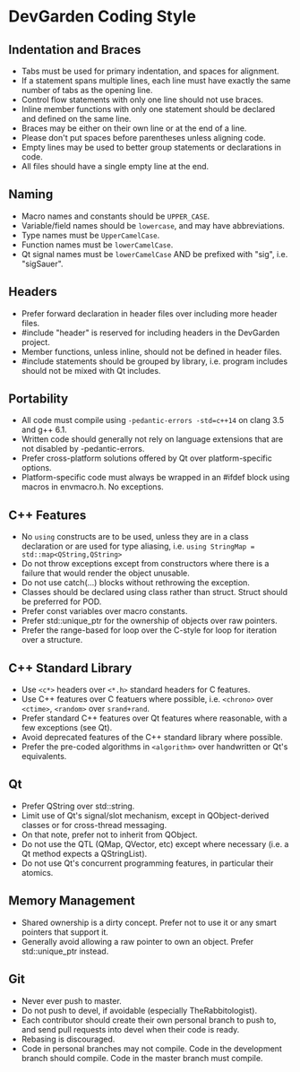 # DevGarden Coding Style

## Indentation and Braces
* Tabs must be used for primary indentation, and spaces for alignment.
* If a statement spans multiple lines, each line must have exactly the same number of tabs as the opening line.
* Control flow statements with only one line should not use braces.
* Inline member functions with only one statement should be declared and defined on the same line.
* Braces may be either on their own line or at the end of a line.
* Please don't put spaces before parentheses unless aligning code.
* Empty lines may be used to better group statements or declarations in code.
* All files should have a single empty line at the end.

## Naming
* Macro names and constants should be `UPPER_CASE`.
* Variable/field names should be `lowercase`, and may have abbreviations.
* Type names must be `UpperCamelCase`.
* Function names must be `lowerCamelCase`.
* Qt signal names must be `lowerCamelCase` AND be prefixed with "sig", i.e. "sigSauer".

## Headers
* Prefer forward declaration in header files over including more header files.
* #include "header" is reserved for including headers in the DevGarden project.
* Member functions, unless inline, should not be defined in header files.
* #include statements should be grouped by library, i.e. program includes should not be mixed with Qt includes.

## Portability
* All code must compile using `-pedantic-errors -std=c++14` on clang 3.5 and g++ 6.1.
* Written code should generally not rely on language extensions that are not disabled by -pedantic-errors.
* Prefer cross-platform solutions offered by Qt over platform-specific options.
* Platform-specific code must always be wrapped in an #ifdef block using macros in envmacro.h. No exceptions.

## C++ Features
* No `using` constructs are to be used, unless they are in a class declaration or are used for type aliasing, i.e. `using StringMap = std::map<QString,QString>`
* Do not throw exceptions except from constructors where there is a failure that would render the object unusable.
* Do not use catch(...) blocks without rethrowing the exception.
* Classes should be declared using class rather than struct. Struct should be preferred for POD.
* Prefer const variables over macro constants.
* Prefer std::unique_ptr for the ownership of objects over raw pointers.
* Prefer the range-based for loop over the C-style for loop for iteration over a structure.

## C++ Standard Library
* Use `<c*>` headers over `<*.h>` standard headers for C features.
* Use C++ features over C featuers where possible, i.e. `<chrono>` over `<ctime>`, `<random>` over `srand+rand`.
* Prefer standard C++ features over Qt features where reasonable, with a few exceptions (see Qt).
* Avoid deprecated features of the C++ standard library where possible.
* Prefer the pre-coded algorithms in `<algorithm>` over handwritten or Qt's equivalents.

## Qt
* Prefer QString over std::string.
* Limit use of Qt's signal/slot mechanism, except in QObject-derived classes or for cross-thread messaging.
* On that note, prefer not to inherit from QObject.
* Do not use the QTL (QMap, QVector, etc) except where necessary (i.e. a Qt method expects a QStringList).
* Do not use Qt's concurrent programming features, in particular their atomics.

## Memory Management
* Shared ownership is a dirty concept. Prefer not to use it or any smart pointers that support it.
* Generally avoid allowing a raw pointer to own an object. Prefer std::unique_ptr instead.

## Git
* Never ever push to master.
* Do not push to devel, if avoidable (especially TheRabbitologist).
* Each contributor should create their own personal branch to push to, and send pull requests into devel when their code is ready.
* Rebasing is discouraged.
* Code in personal branches may not compile. Code in the development branch should compile. Code in the master branch must compile.

